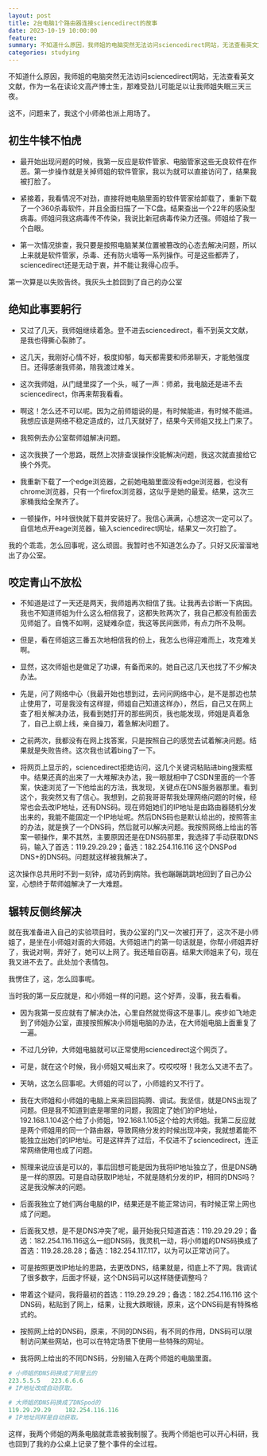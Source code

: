 ```yaml
---
layout: post
title: 2台电脑1个路由器连接sciencedirect的故事
date: 2023-10-19 10:00:00
feature: 
summary: 不知道什么原因，我师姐的电脑突然无法访问sciencedirect网站，无法查看英文文献，作为一名在读论文高产博士生，那难受劲儿可能足以让我师姐失眠三天三夜。
categories: studying
---
```


不知道什么原因，我师姐的电脑突然无法访问sciencedirect网站，无法查看英文文献，作为一名在读论文高产博士生，那难受劲儿可能足以让我师姐失眠三天三夜。

这不，问题来了，我这个小师弟也派上用场了。

## 初生牛犊不怕虎

- 最开始出现问题的时候，我第一反应是软件管家、电脑管家这些无良软件在作恶。第一步操作就是关掉师姐的软件管家，我以为就可以直接访问了，结果我被打脸了。
- 紧接着，我看情况不对劲，直接将她电脑里面的软件管家给卸载了，重新下载了一个360杀毒软件，并且全面扫描了一下C盘。结果查出一个22年的感染型病毒。师姐问我这病毒传不传染，我说比新冠病毒传染力还强。师姐给了我一个白眼。

- 第一次情况排查，我只要是按照电脑某某位置被篡改的心态去解决问题，所以上来就是软件管家，杀毒、还有防火墙等一系列操作。可是这些都弄了，sciencedirect还是无动于衷，并不能让我得心应手。

第一次算是以失败告终。我灰头土脸回到了自己的办公室

## 绝知此事要躬行

- 又过了几天，我师姐继续着急。登不进去sciencedirect，看不到英文文献，是我也得撕心裂肺了。

- 这几天，我刚好心情不好，极度抑郁，每天都需要和师弟聊天，才能勉强度日。还得感谢我师弟，陪我渡过难关。

- 这次我师姐，从门缝里探了一个头，喊了一声：师弟，我电脑还是进不去sciencedirect，你再来帮我看看。

- 啊这！怎么还不可以呢。因为之前师姐说的是，有时候能进，有时候不能进。我想应该是网络不稳定造成的，过几天就好了，结果今天师姐又找上门来了。

- 我照例去办公室帮师姐解决问题。

- 这次我换了一个思路，既然上次排查误操作没能解决问题，我这次就直接给它换个外壳。

- 我重新下载了一个edge浏览器，之前她电脑里面没有edge浏览器，也没有chrome浏览器，只有一个firefox浏览器，这似乎是她的最爱。结果，这次三家桶我给全聚齐了。

- 一顿操作，咔咔很快就下载并安装好了。我信心满满，心想这次一定可以了。自信地点开eage浏览器，输入sciencedirect网址，结果又一次打脸了。

我的个乖乖，怎么回事呢，这么顽固。我暂时也不知道怎么办了。只好又灰溜溜地出了办公室。

## 咬定青山不放松

- 不知道是过了一天还是两天，我师姐再次相信了我。让我再去诊断一下病因。我也不知道师姐为什么这么相信我了，这都失败两次了，我自己都没有脸面去见师姐了。自愧不如啊，这疑难杂症，我这等民间医师，有点力所不及啊。

- 但是，看在师姐这三番五次地相信我的份上，我怎么也得迎难而上，攻克难关啊。

- 显然，这次师姐也是做足了功课，有备而来的。她自己这几天也找了不少解决办法。
- 先是，问了网络中心（我最开始也想到过，去问问网络中心，是不是那边也禁止使用了，可是我没有这样提，师姐自己知道这样办），然后，自己又在网上查了相关解决办法，我看到她打开的那些网页，我也能发现，师姐是真着急了，自己上纲上线，亲自操刀，着急解决问题了。

- 之前两次，我都没有在网上找答案，只是按照自己的感觉去试着解决问题。结果就是失败告终。这次我也试着bing了一下。

- 将网页上显示的，sciencedirect拒绝访问，这几个关键词粘贴进bing搜索框中。结果还真的出来了一大堆解决办法，我一眼就相中了CSDN里面的一个答案，快速浏览了一下他给出的方法，我发现，关键点在DNS服务器那里。看到这个，我突然又有了信心。我想到，之前我哥哥帮我处理网络问题的时候，经常也会去改IP地址，还有DNS码。现在师姐她们的IP地址是由路由器随机分发出来的，我能不能固定一个IP地址呢。然后DNS码也是默认给出的，按照答主的办法，就是换了一个DNS码，然后就可以解决问题。我按照网络上给出的答案一顿操作，果不其然，主要原因还是在DNS码那里，我选择了手动获取DNS码，输入了首选：119.29.29.29；备选：182.254.116.116 这个DNSPod DNS+的DNS码。问题就这样被我解决了。

这次操作总共用时不到一刻钟，成功药到病除。我也蹦蹦跳跳地回到了自己办公室，心想终于帮师姐解决了一大难题。

## 辗转反侧终解决

就在我准备进入自己的实验项目时，我办公室的门又一次被打开了，这次不是小师姐了，是坐在小师姐对面的大师姐。大师姐进门的第一句话就是，你帮小师姐弄好了，我说对啊，弄好了，她可以上网了。我还暗自窃喜。结果大师姐来了句，现在我又进不去了。此处加个表情包。

我愣住了，这，怎么回事呢。

当时我的第一反应就是，和小师姐一样的问题。这个好弄，没事，我去看看。

- 因为我第一反应就有了解决办法，心里自然就觉得这不是事儿。疾步如飞地走到了师姐办公室，直接按照解决小师姐电脑的办法，在大师姐电脑上面重复了一遍。

- 不过几分钟，大师姐电脑就可以正常使用sciencedirect这个网页了。

- 可是，就在这个时候，我小师姐又喊出来了。哎哎哎呀！我怎么又进不去了。

- 天呐，这怎么回事呢。大师姐的可以了，小师姐的又不行了。

- 我在大师姐和小师姐的电脑上来来回回捣腾、调试。我坚信，就是DNS出现了问题。但是我不知道到底是哪里的问题，我固定了她们的IP地址，192.168.1.104这个给了小师姐，192.168.1.105这个给的大师姐。我第二反应就是两个师姐用的同一个路由器，导致网络分发的时候出现冲突，我就想着能不能独立出她们的IP地址。可是这样弄了过后，不仅进不了sciencedirect，连正常网络使用也成了问题。

- 照理来说应该是可以的，事后回想可能是因为我将IP地址独立了，但是DNS确是一样的原因。可是自动获取IP地址，不就是随机分发的IP，相同的DNS吗？这是我没解决的问题。

- 后面我独立了她们两台电脑的IP，结果还是不能正常访问，有时候正常上网也成了问题。

- 后面我又想，是不是DNS冲突了呢，最开始我只知道首选：119.29.29.29；备选：182.254.116.116这么一组DNS码，我灵机一动，将小师姐的DNS码换成了首选：119.28.28.28；备选：182.254.117.117，以为可以正常访问了。

- 可是按照更改IP地址的思路，去更改DNS，结果就是，彻底上不了网。我调试了很多数字，后面才怀疑，这个DNS码可以这样随便调整吗？

- 带着这个疑问，我将最初的首选：119.29.29.29；备选：182.254.116.116
这个DNS码，粘贴到了网上，结果，让我大跌眼镜，原来，这个DNS码是有特殊格式的。

- 按照网上给的DNS码，原来，不同的DNS码，有不同的作用，DNS码可以限制访问某些网站，也可以在特定场景下使用一些特殊的网址。

- 我将网上给出的不同DNS码，分别输入在两个师姐的电脑里面。
  
```py
# 小师姐的DNS码换成了阿里云的
223.5.5.5	223.6.6.6
# IP地址改成自动获取。

# 大师姐的DNS码换成了DNSpod的
119.29.29.29	182.254.116.116
# IP地址同样是自动获取。
```

这样，我两个师姐的两条电脑就乖乖被我制服了。我两个师姐也可以开心科研，我也回到了我的办公桌上记录了整个事件的全过程。